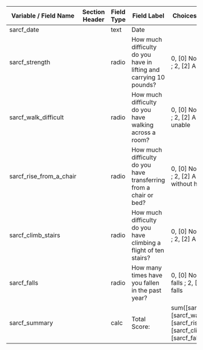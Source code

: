 | Variable / Field Name       | Section Header | Field Type | Field Label                                                        | Choices or Calculations                                                                                                           |
| --------------------------- | -------------- | ---------- | ------------------------------------------------------------------ | --------------------------------------------------------------------------------------------------------------------------------- |
| sarcf\_date                 |                | text       | Date                                                               |                                                                                                                                   |
| sarcf\_strength             |                | radio      | How much difficulty do you have in lifting and carrying 10 pounds? | 0, \[0\] None ; 1, \[1\] Some ; 2, \[2\] A lot or unable                                                                          |
| sarcf\_walk\_difficult      |                | radio      | How much difficulty do you have walking across a room?             | 0, \[0\] None ; 1, \[1\] Some ; 2, \[2\] A lot, use aids or unable                                                                |
| sarcf\_rise\_from\_a\_chair |                | radio      | How much difficulty do you have transferring from a chair or bed?  | 0, \[0\] None ; 1, \[1\] Some ; 2, \[2\] A lot or unable without help                                                             |
| sarcf\_climb\_stairs        |                | radio      | How much difficulty do you have climbing a flight of ten stairs?   | 0, \[0\] None ; 1, \[1\] Some ; 2, \[2\] A lot or unable                                                                          |
| sarcf\_falls                |                | radio      | How many times have you fallen in the past year?                   | 0, \[0\] None ; 1, \[1\] 1-3 falls ; 2, \[2\] 4 or more falls                                                                     |
| sarcf\_summary              |                | calc       | Total Score:                                                       | sum(\[sarcf\_strength\], \[sarcf\_walk\_difficult\], \[sarcf\_rise\_from\_a\_chair\], \[sarcf\_climb\_stairs\], \[sarcf\_falls\]) |